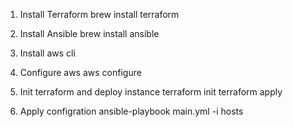 1. Install Terraform
   brew install terraform

2. Install Ansible
   brew install ansible

3. Install aws cli

4. Configure aws
   aws configure

5. Init terraform and deploy instance
   terraform init
   terraform apply

6. Apply configration
   ansible-playbook main.yml -i hosts
